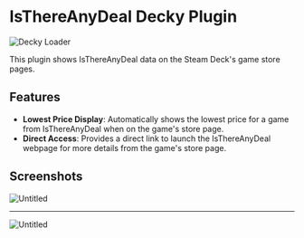 # IsThereAnyDeal Decky Plugin
![Decky Loader](https://img.shields.io/badge/dynamic/json?url=https%3A%2F%2Fplugins.deckbrew.xyz%2Fplugins&query=%24%5B%3F(%40.id%20%3D%3D%20'81')%5D.downloads&suffix=%20installs&label=decky&color=3ea6a3)

This plugin shows IsThereAnyDeal data on the Steam Deck's game store pages.

## Features
- **Lowest Price Display**: Automatically shows the lowest price for a game from IsThereAnyDeal when on the game's store page.
- **Direct Access**: Provides a direct link to launch the IsThereAnyDeal webpage for more details from the game's store page.

## Screenshots
![Untitled](https://github.com/JtdeGraaf/IsThereAnyDeal-DeckyPlugin/assets/94895953/d93f78a2-b6a4-419f-902d-ade08e9eeb03)

---

![Untitled](https://github.com/JtdeGraaf/IsThereAnyDeal-DeckyPlugin/assets/94895953/f745f3db-663a-4742-aed6-90e3b096e884)
